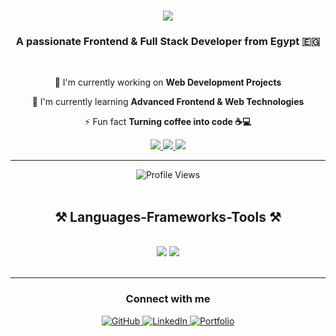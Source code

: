 <h1 align="center">
    <img src="https://readme-typing-svg.herokuapp.com/?font=Righteous&size=35&center=true&vCenter=true&width=500&height=70&duration=4000&lines=Hi+There!+👋;+I'm+Ahmed+Mohammed!;" />
</h1>

<h3 align="center">A passionate Frontend & Full Stack Developer from Egypt 🇪🇬</h3>

<br/>

<div align="center">
 
 🔭 I'm currently working on **Web Development Projects**
 
 🌱 I'm currently learning **Advanced Frontend & Web Technologies**

⚡ Fun fact **Turning coffee into code ☕💻**

 </div>
 
<div align="center"> 
  <a href="mailto:ahmedmohammedmohammedibrahim1@gmail.com">
    <img src="https://img.shields.io/badge/Gmail-333333?style=for-the-badge&logo=gmail&logoColor=red" />
  </a>
  <a href="https://www.linkedin.com/in/ahmedmohammedmohammed" target="_blank">
    <img src="https://img.shields.io/badge/LinkedIn-0077B5?style=for-the-badge&logo=linkedin&logoColor=white" target="_blank" />
  </a>
  <a href="https://ahmedmohammed-dev.github.io/" target="_blank">
     <img src="https://img.shields.io/badge/Portfolio-FF5722?style=for-the-badge&logo=google-chrome&logoColor=white" target="_blank" />
  </a>
</div>

<hr/>

<div align="center">
    <img src="https://komarev.com/ghpvc/?username=AhmedMohammed-Dev&style=for-the-badge&color=EC008C&label=Profile+Views" alt="Profile Views"/>
</div>

<br/>
 
<h2 align="center">⚒️ Languages-Frameworks-Tools ⚒️</h2>
<br/>
<div align="center">
    <img src="https://skillicons.dev/icons?i=html,css,javascript,react,bootstrap,tailwind,git,github,vscode" />
    <img src="https://skillicons.dev/icons?i=nodejs,express,mongodb,mysql,firebase" /><br>
</div>

<br/>
<hr/>

<div align="center">
    <h3>Connect with me</h3>
    <a href="https://github.com/AhmedMohammed-Dev" target="_blank">
        <img src="https://img.shields.io/badge/GitHub-100000?style=for-the-badge&logo=github&logoColor=white" alt="GitHub"/>
    </a>
    <a href="https://www.linkedin.com/in/ahmedmohammedmohammed" target="_blank">
        <img src="https://img.shields.io/badge/LinkedIn-0077B5?style=for-the-badge&logo=linkedin&logoColor=white" alt="LinkedIn"/>
    </a>
    <a href="https://ahmedmohammed-dev.github.io/" target="_blank">
        <img src="https://img.shields.io/badge/Portfolio-FF5722?style=for-the-badge&logo=google-chrome&logoColor=white" alt="Portfolio"/>
    </a>
</div>

<br/>
